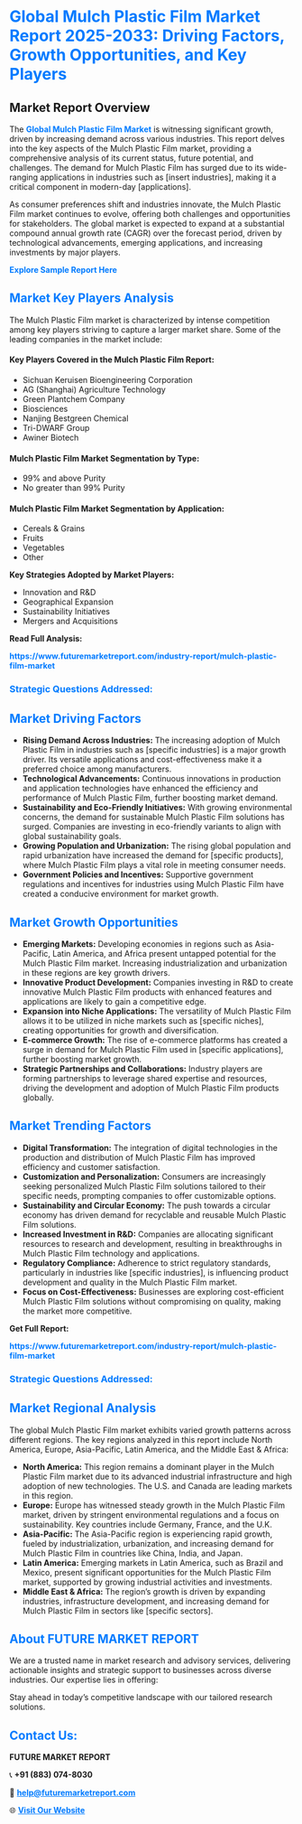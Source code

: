 <h1 style="color: #007BFF;">Global Mulch Plastic Film Market Report 2025-2033: Driving Factors, Growth Opportunities, and Key Players</h1>

<section id="overview">
<h2>Market Report Overview</h2>
<p>The <a href="https://www.futuremarketreport.com/industry-report/mulch-plastic-film-market" style="color: #007BFF; text-decoration: none;"><strong>Global Mulch Plastic Film Market</strong></a> is witnessing significant growth, driven by increasing demand across various industries. This report delves into the key aspects of the Mulch Plastic Film market, providing a comprehensive analysis of its current status, future potential, and challenges. The demand for Mulch Plastic Film has surged due to its wide-ranging applications in industries such as [insert industries], making it a critical component in modern-day [applications].</p>
<p>As consumer preferences shift and industries innovate, the Mulch Plastic Film market continues to evolve, offering both challenges and opportunities for stakeholders. The global market is expected to expand at a substantial compound annual growth rate (CAGR) over the forecast period, driven by technological advancements, emerging applications, and increasing investments by major players.</p>
</section>

<section id="overview">
<p><a href="https://www.futuremarketreport.com/request-sample/reportId=36833" style="color: #007BFF; text-decoration: none;"><strong>Explore Sample Report Here</strong></a></p>
</section>

<section id="key-players">
<h2 style="color: #007BFF;">Market Key Players Analysis</h2>
<p>The Mulch Plastic Film market is characterized by intense competition among key players striving to capture a larger market share. Some of the leading companies in the market include:</p>
<h4>Key Players Covered in the Mulch Plastic Film Report:</h4>
<ul><li>Sichuan Keruisen Bioengineering Corporation</li><li>AG (Shanghai) Agriculture Technology</li><li>Green Plantchem Company</li><li>Biosciences</li><li>Nanjing Bestgreen Chemical</li><li>Tri-DWARF Group</li><li>Awiner Biotech</li></ul>
<h4>Mulch Plastic Film Market Segmentation by Type:</h4>
<ul><li>99% and above Purity</li><li>No greater than 99% Purity</li></ul>

<h4>Mulch Plastic Film Market Segmentation by Application:</h4>
<ul><li>Cereals &amp; Grains</li><li>Fruits</li><li>Vegetables</li><li>Other</li></ul>
<p><strong>Key Strategies Adopted by Market Players:</strong></p>
<ul>
<li>Innovation and R&D</li>
<li>Geographical Expansion</li>
<li>Sustainability Initiatives</li>
<li>Mergers and Acquisitions</li>
</ul>
</section>

<section>
<p><strong>Read Full Analysis: </strong></p><a href="https://www.futuremarketreport.com/industry-report/mulch-plastic-film-market" style="color: #007BFF; text-decoration: none;"><strong>https://www.futuremarketreport.com/industry-report/mulch-plastic-film-market</strong></a>
<h3 style="color: #007BFF;">Strategic Questions Addressed:</h3>
</section>

<section id="driving-factors">
<h2 style="color: #007BFF;">Market Driving Factors</h2>
<ul>
<li><strong>Rising Demand Across Industries:</strong> The increasing adoption of Mulch Plastic Film in industries such as [specific industries] is a major growth driver. Its versatile applications and cost-effectiveness make it a preferred choice among manufacturers.</li>
<li><strong>Technological Advancements:</strong> Continuous innovations in production and application technologies have enhanced the efficiency and performance of Mulch Plastic Film, further boosting market demand.</li>
<li><strong>Sustainability and Eco-Friendly Initiatives:</strong> With growing environmental concerns, the demand for sustainable Mulch Plastic Film solutions has surged. Companies are investing in eco-friendly variants to align with global sustainability goals.</li>
<li><strong>Growing Population and Urbanization:</strong> The rising global population and rapid urbanization have increased the demand for [specific products], where Mulch Plastic Film plays a vital role in meeting consumer needs.</li>
<li><strong>Government Policies and Incentives:</strong> Supportive government regulations and incentives for industries using Mulch Plastic Film have created a conducive environment for market growth.</li>
</ul>
</section>

<section id="growth-opportunities">
<h2 style="color: #007BFF;">Market Growth Opportunities</h2>
<ul>
<li><strong>Emerging Markets:</strong> Developing economies in regions such as Asia-Pacific, Latin America, and Africa present untapped potential for the Mulch Plastic Film market. Increasing industrialization and urbanization in these regions are key growth drivers.</li>
<li><strong>Innovative Product Development:</strong> Companies investing in R&D to create innovative Mulch Plastic Film products with enhanced features and applications are likely to gain a competitive edge.</li>
<li><strong>Expansion into Niche Applications:</strong> The versatility of Mulch Plastic Film allows it to be utilized in niche markets such as [specific niches], creating opportunities for growth and diversification.</li>
<li><strong>E-commerce Growth:</strong> The rise of e-commerce platforms has created a surge in demand for Mulch Plastic Film used in [specific applications], further boosting market growth.</li>
<li><strong>Strategic Partnerships and Collaborations:</strong> Industry players are forming partnerships to leverage shared expertise and resources, driving the development and adoption of Mulch Plastic Film products globally.</li>
</ul>
</section>

<section id="trending-factors">
<h2 style="color: #007BFF;">Market Trending Factors</h2>
<ul>
<li><strong>Digital Transformation:</strong> The integration of digital technologies in the production and distribution of Mulch Plastic Film has improved efficiency and customer satisfaction.</li>
<li><strong>Customization and Personalization:</strong> Consumers are increasingly seeking personalized Mulch Plastic Film solutions tailored to their specific needs, prompting companies to offer customizable options.</li>
<li><strong>Sustainability and Circular Economy:</strong> The push towards a circular economy has driven demand for recyclable and reusable Mulch Plastic Film solutions.</li>
<li><strong>Increased Investment in R&D:</strong> Companies are allocating significant resources to research and development, resulting in breakthroughs in Mulch Plastic Film technology and applications.</li>
<li><strong>Regulatory Compliance:</strong> Adherence to strict regulatory standards, particularly in industries like [specific industries], is influencing product development and quality in the Mulch Plastic Film market.</li>
<li><strong>Focus on Cost-Effectiveness:</strong> Businesses are exploring cost-efficient Mulch Plastic Film solutions without compromising on quality, making the market more competitive.</li>
</ul>
</section>

<section>
<p><strong>Get Full Report: </strong></p><a href="https://www.futuremarketreport.com/industry-report/mulch-plastic-film-market" style="color: #007BFF; text-decoration: none;"><strong>https://www.futuremarketreport.com/industry-report/mulch-plastic-film-market</strong></a>
<h3 style="color: #007BFF;">Strategic Questions Addressed:</h3>
</section>


<section id="regional-analysis">
<h2 style="color: #007BFF;">Market Regional Analysis</h2>
<p>The global Mulch Plastic Film market exhibits varied growth patterns across different regions. The key regions analyzed in this report include North America, Europe, Asia-Pacific, Latin America, and the Middle East & Africa:</p>
<ul>
<li><strong>North America:</strong> This region remains a dominant player in the Mulch Plastic Film market due to its advanced industrial infrastructure and high adoption of new technologies. The U.S. and Canada are leading markets in this region.</li>
<li><strong>Europe:</strong> Europe has witnessed steady growth in the Mulch Plastic Film market, driven by stringent environmental regulations and a focus on sustainability. Key countries include Germany, France, and the U.K.</li>
<li><strong>Asia-Pacific:</strong> The Asia-Pacific region is experiencing rapid growth, fueled by industrialization, urbanization, and increasing demand for Mulch Plastic Film in countries like China, India, and Japan.</li>
<li><strong>Latin America:</strong> Emerging markets in Latin America, such as Brazil and Mexico, present significant opportunities for the Mulch Plastic Film market, supported by growing industrial activities and investments.</li>
<li><strong>Middle East & Africa:</strong> The region’s growth is driven by expanding industries, infrastructure development, and increasing demand for Mulch Plastic Film in sectors like [specific sectors].</li>
</ul>
</section>

<footer>
<h2 style="color: #007BFF;">About FUTURE MARKET REPORT</h2>
<p>We are a trusted name in market research and advisory services, delivering actionable insights and strategic support to businesses across diverse industries. Our expertise lies in offering:</p>

<p>Stay ahead in today’s competitive landscape with our tailored research solutions.</p>

<h2 style="color: #007BFF;">Contact Us:</h2>
<p><strong>FUTURE MARKET REPORT</strong></p>
<p>📞 <strong>+91 (883) 074-8030</strong></p>
<p>📧 <strong><a href="mailto:help@futuremarketreport.com" style="color: #007BFF;">help@futuremarketreport.com</a></strong></p>
<p>🌐 <strong><a href="https://www.futuremarketreport.com/" style="color: #007BFF;">Visit Our Website</a></strong></p>
</footer>